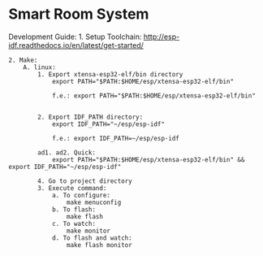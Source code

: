 # Smart Room System

Development Guide:
	1. Setup Toolchain: 
		http://esp-idf.readthedocs.io/en/latest/get-started/
		
	2. Make:
		A. linux:
			1. Export xtensa-esp32-elf/bin directory
				export PATH="$PATH:$HOME/esp/xtensa-esp32-elf/bin"

				f.e.: export PATH="$PATH:$HOME/esp/xtensa-esp32-elf/bin"
					
				
			2. Export IDF_PATH directory:
				export IDF_PATH="~/esp/esp-idf"
				
				f.e.: export IDF_PATH=~/esp/esp-idf
			
			ad1. ad2. Quick:
				export PATH="$PATH:$HOME/esp/xtensa-esp32-elf/bin" && export IDF_PATH="~/esp/esp-idf"
			
			4. Go to project directory
			3. Execute command:
				a. To configure: 
					make menuconfig
				b. To flash: 
					make flash
				c. To watch:
				 	make monitor
				d. To flash and watch: 
					make flash monitor
